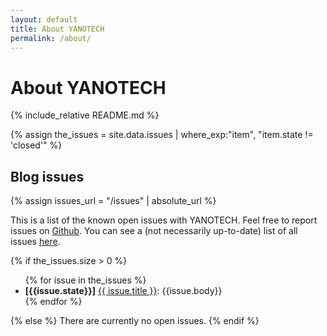 ```yaml
---
layout: default
title: About YANOTECH
permalink: /about/
---
```


# About YANOTECH
{% include_relative README.md %} <!-- Include relative so that we can use README.md as a base, and keep the styling -->

{% assign the_issues = site.data.issues | where_exp:"item", "item.state != 'closed'" %}
## Blog issues

{% assign issues_url = "/issues" | absolute_url %}

This is a list of the known open issues with YANOTECH. Feel free to report issues on [Github][yanotech-issues]. You can see a (not necessarily up-to-date) list of all issues <a href="{{ issues_url }}">here</a>.

[yanotech-issues]: https://github.com/juandesant/YANOTECH/issues "Issues on YANOTECH repository."

{% if the_issues.size > 0 %} <!-- We only show the Blog issues section if the JSON file has at least one entry -->
<ul>
{% for issue in the_issues %}
<li><strong>[{{issue.state}}]</strong> <a href="{{issue.html_url}}">{{ issue.title }}</a>: {{issue.body}}</li>
{% endfor %}
</ul>
{% else %}
There are currently no open issues. 
{% endif %} <!-- if the_issues.size > 0 -->